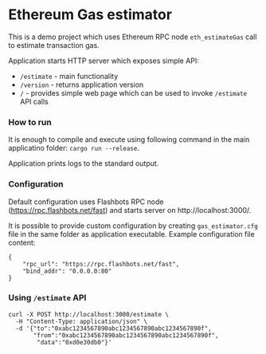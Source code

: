 # Ethereum Gas estimator

This is a demo project which uses Ethereum RPC node `eth_estimateGas` call to estimate transaction gas.

Application starts HTTP server which exposes simple API:
 - `/estimate` - main functionality
 - `/version` - returns application version
 - `/` - provides simple web page which can be used to invoke `/estimate` API calls

### How to run

It is enough to compile and execute using following command in the main applicatino folder: `cargo run --release`.

Application prints logs to the standard output.

### Configuration

Default configuration uses Flashbots RPC node (https://rpc.flashbots.net/fast) and starts server on http://localhost:3000/.

It is possible to provide custom configuration by creating `gas_estimator.cfg` file in the same folder as application executable. Example configuration file content:
```
{
    "rpc_url": "https://rpc.flashbots.net/fast",
    "bind_addr": "0.0.0.0:80"
}
```

### Using `/estimate` API

```
curl -X POST http://localhost:3000/estimate \
  -H "Content-Type: application/json" \
  -d '{"to":"0xabc1234567890abc1234567890abc1234567890f", 
       "from":"0xabc1234567890abc1234567890abc1234567890f", 
        "data":"0xd0e30db0"}' 
```


